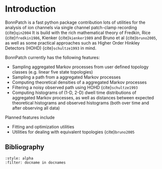 # Introduction

BonnPatch is a fast python package contribution lots of utilities for the analysis of ion channels via single channel patch-clamp recording {cite}`qin2004`
It is build with the rich mathematical theory of Fredkin, Rice {cite}`fredkin1986`, Kienker {cite}`kienker1989` and Bruno et al {cite}`bruno2005`, as well as some 
practical approaches such as Higher Order Hinkley Detectors (HOHD) {cite}`schultze1993` in mind.

BonnPatch currently has the following features:
- Sampling aggregated Markov processes from user defined topology classes (e.g. linear five state topologies)
- Sampling a path from a aggregated Markov processes
- Computing theoretical densities of a aggregated Markov processes
- Filtering a noisy observed path using HOHD {cite}`schultze1993`
- Computing histograms of (1-D, 2-D) dwell time distributions of aggregated Markov processes, as well as distances between expected theoretical histograms and observed histograms (both over time and after observing all data)

Planned features include
- Fitting and optimization utilities
- Utilities for dealing with equivalent topologies {cite}`bruno2005`



## Bibliography
```{bibliography}
:style: alpha
:filter: docname in docnames
```
